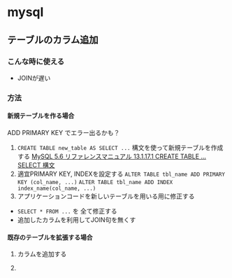 # mysql

## テーブルのカラム追加
### こんな時に使える
- JOINが遅い

### 方法
#### 新規テーブルを作る場合
ADD PRIMARY KEY でエラー出るかも？

1. `CREATE TABLE new_table AS SELECT ...` 構文を使って新規テーブルを作成する
[MySQL 5.6 リファレンスマニュアル 13.1.17.1 CREATE TABLE ... SELECT 構文](https://dev.mysql.com/doc/refman/5.6/ja/create-table-select.html)
2. 適宜PRIMARY KEY, INDEXを設定する
`ALTER TABLE tbl_name ADD PRIMARY KEY (col_name, ...)` 
`ALTER TABLE tbl_name ADD INDEX index_name(col_name, ...)`
3. アプリケーションコードを新しいテーブルを用いる用に修正する
- `SELECT * FROM ...` を 全て修正する
- 追加したカラムを利用してJOIN句を無くす


#### 既存のテーブルを拡張する場合
1. カラムを追加する

3. 
<!--stackedit_data:
eyJoaXN0b3J5IjpbLTI1OTIyMTEzMCwxMDE1NDkxNTIwLDExMT
czNjk4MCw3NDIxOTU2MDVdfQ==
-->